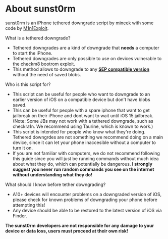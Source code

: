 # About sunst0rm

sunst0rm is an iPhone tethered downgrade script by [mineek](https://github.com/mineek) with some code by [M1n1Exploit](https://github.com/Mini-Exploit).

What is a tethered downgrade?
  - Tethered downgrades are a kind of downgrade that **needs** a computer to start the iPhone.
  - Tethered downgrades are only possible to use on devices vulnerable to the checkm8 bootrom exploit. 
  - This method allows to downgrade to any [**SEP compatible version**](https://docs.google.com/spreadsheets/u/0/d/1Mb1UNm6g3yvdQD67M413GYSaJ4uoNhLgpkc7YKi3LBs/htmlview) without the need of saved blobs.

Who is this script for?
  - This script can be useful for people who want to downgrade to an earlier version of iOS on a compatible device but don't have blobs saved.
  - This can be useful for people with a spare iphone that want to get jailbreak on their iPhone and dont want to wait until iOS 15 jailbreak. (Note: Some JBs may not work with a tethered downgrade, such as checkra1n. We recommend using Taurine, which is known to work.)
  - This script is intended for people who know what they're doing. Tethered downgrdes are not something we recommend doing on a main device, since it can let your phone inaccesible without a computer to turn it on. 
  - If you are not familiar with computers, we do not recommend following this guide since you will just be running commands without much idea about what they do, which can potentially be dangerous. **I strongly suggest you never run random commands you see on the internet without understanding what they do!**

What should I know before tether downgrading?
  - A10+ devices will encounter problems on a downgraded version of iOS, please check for known problems of downgrading your phone before attempting this!
  - Any device should be able to be restored to the latest version of iOS via Finder.


**The sunst0rm developers are not responsible for any damage to your device or data loss, users must proceed at their own risk!**